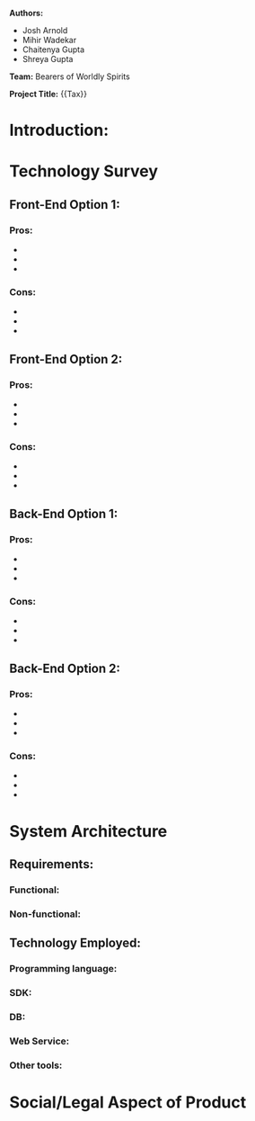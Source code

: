 **Authors:**
- Josh Arnold 
- Mihir Wadekar 
- Chaitenya Gupta 
- Shreya Gupta 

**Team:** Bearers of Worldly Spirits

**Project Title:** {{Tax}}

# Introduction:


# Technology Survey
## Front-End Option 1: 
### Pros:
- 
- 
- 
### Cons:
- 
- 
- 

## Front-End Option 2: 
### Pros:
- 
- 
- 
### Cons:
- 
- 
- 

## Back-End Option 1: 
### Pros:
- 
- 
- 
### Cons:
- 
- 
- 			

## Back-End Option 2: 
### Pros:
- 
- 
- 
### Cons:
- 
- 
- 

# System Architecture

## Requirements:

### Functional:

### Non-functional:


## Technology Employed:

### Programming language:

### SDK: 

### DB: 

### Web Service: 

### Other tools: 

# Social/Legal Aspect of Product


